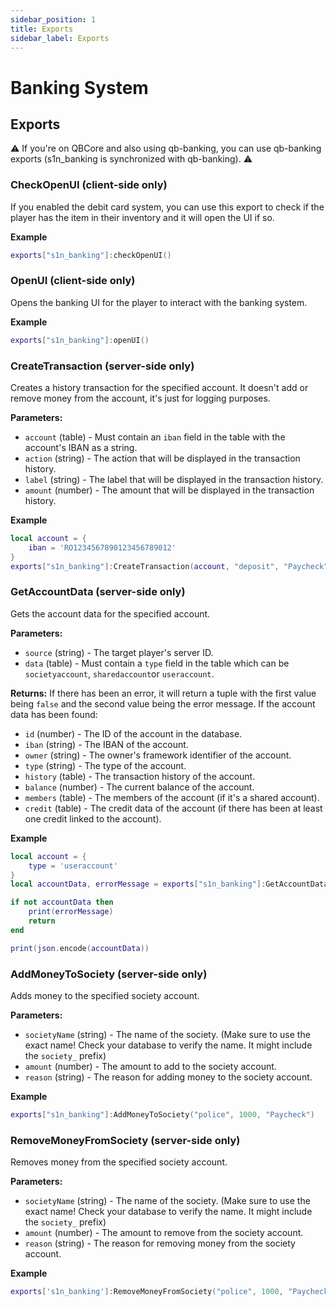 ```yaml
---
sidebar_position: 1
title: Exports
sidebar_label: Exports
---
```


# Banking System
## Exports

⚠️ If you're on QBCore and also using qb-banking, you can use qb-banking exports (s1n_banking is synchronized with qb-banking). ⚠️

### CheckOpenUI (client-side only)
If you enabled the debit card system, you can use this export to check if the player has the item in their inventory and it will open the UI if so.

**Example**
```lua
exports["s1n_banking"]:checkOpenUI()
```

### OpenUI (client-side only)
Opens the banking UI for the player to interact with the banking system.

**Example**
```lua
exports["s1n_banking"]:openUI()
```

### CreateTransaction (server-side only)
Creates a history transaction for the specified account. 
It doesn't add or remove money from the account, it's just for logging purposes.

**Parameters:** 
- `account` (table) - Must contain an `iban` field in the table with the account's IBAN as a string.
- `action` (string) - The action that will be displayed in the transaction history.
- `label` (string) - The label that will be displayed in the transaction history.
- `amount` (number) - The amount that will be displayed in the transaction history.

**Example**
```lua
local account = {
    iban = 'RO1234567890123456789012'
}
exports["s1n_banking"]:CreateTransaction(account, "deposit", "Paycheck", 1000)
```

### GetAccountData (server-side only)
Gets the account data for the specified account.

**Parameters:**
- `source` (string) - The target player's server ID.
- `data` (table) - Must contain a `type` field in the table which can be `societyaccount`, `sharedaccount`or `useraccount`.

**Returns:**
If there has been an error, it will return a tuple with the first value being `false` and the second value being the error message. 
If the account data has been found:
- `id` (number) - The ID of the account in the database.
- `iban` (string) - The IBAN of the account.
- `owner` (string) - The owner's framework identifier of the account.
- `type` (string) - The type of the account.
- `history` (table) - The transaction history of the account.
- `balance` (number) - The current balance of the account.
- `members` (table) - The members of the account (if it's a shared account).
- `credit` (table) - The credit data of the account (if there has been at least one credit linked to the account).

**Example**
```lua
local account = {
    type = 'useraccount'
}
local accountData, errorMessage = exports["s1n_banking"]:GetAccountData(playerSource, account)

if not accountData then
    print(errorMessage)
    return
end

print(json.encode(accountData))
```


### AddMoneyToSociety (server-side only)
Adds money to the specified society account. 

**Parameters:**
- `societyName` (string) - The name of the society. (Make sure to use the exact name! Check your database to verify the name. It might include the `society_` prefix)
- `amount` (number) - The amount to add to the society account.
- `reason` (string) - The reason for adding money to the society account.

**Example**
```lua
exports["s1n_banking"]:AddMoneyToSociety("police", 1000, "Paycheck")
```

### RemoveMoneyFromSociety (server-side only)
Removes money from the specified society account.

**Parameters:**
- `societyName` (string) - The name of the society. (Make sure to use the exact name! Check your database to verify the name. It might include the `society_` prefix)
- `amount` (number) - The amount to remove from the society account.
- `reason` (string) - The reason for removing money from the society account.

**Example**
```lua
exports['s1n_banking']:RemoveMoneyFromSociety("police", 1000, "Paycheck")
```
